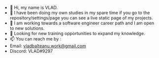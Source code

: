 - 👋 Hi, my name is VLAD.
- 👀 I have been doing my own studies in my spare time if you go to the repository/settings/page you can see a live static page of my projects.
- 🌱 I am working towards a software engineer career path and I am open to new solutions.
- 💞️ Looking for new training opportunities to expand my knowledge. 
- 📫 You can reach me by : 
- Email: vladbalteanu.work@gmail.com
- Discord: VLAD#9297

<!---
Git-user-Vlad/Git-user-Vlad is a ✨ special ✨ repository because its `README.md` (this file) appears on your GitHub profile.
You can click the Preview link to take a look at your changes.
--->
